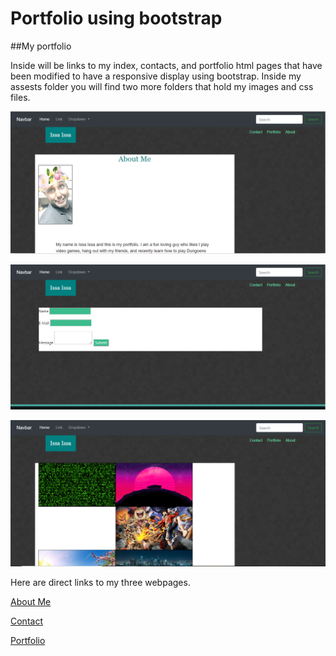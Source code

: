 # Portfolio using bootstrap
##My portfolio


Inside will be links to my index, contacts, and portfolio html pages that have been modified to have a responsive display using bootstrap. Inside my assests folder you will find two more folders that hold my images and css files.

![About Me](assets/images/capture1.PNG)

![Contacts](assets/images/capture2.PNG)

![Portfolio](assets/images/capture3.PNG)

Here are direct links to my three webpages.

[About Me](https://issaissa-issa.github.io/homework2/index.html)

[Contact](https://issaissa-issa.github.io/homework2/contact.html)

[Portfolio](https://issaissa-issa.github.io/homework2/portfolio.html)